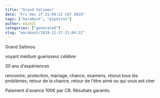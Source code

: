 ```yaml
---
title: "Grand Salimou"
date: "Fri Dec 27 21:04:22 CET 2019"
tags: ["marabout", "pipotron"]
author: m1ch3l
categories: ["generated"]
slug: "marabout/2019-12-27-21:04:22"
---
```


Grand Salimou

voyant médium guerisseur célèbre

30 ans d'expériences

rencontre, protection, mariage, chance, examens, résout tous les problèmes, retour de la chance, retour de l'être aimé ou qui vous est cher

Paiement d'avance 100€ par CB. Résultats garantis.
